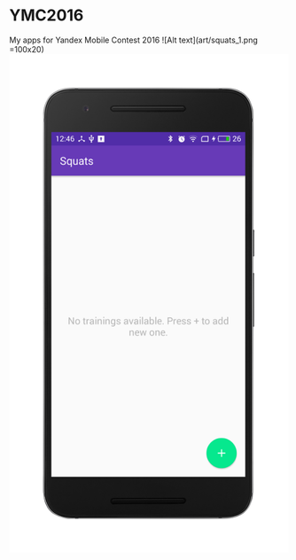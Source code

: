 # YMC2016
My apps for Yandex Mobile Contest 2016 
![Alt text](art/squats_1.png =100x20)
<img src="art/squats_1.png" alt="Drawing" style="heigth: 200px;"/>
